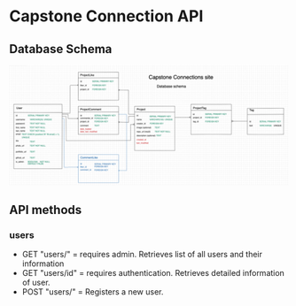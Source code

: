 # Capstone Connection API

## Database Schema

![Database Schema](./static/database-schema.png)

## API methods

### users
* GET "users/" = requires admin. Retrieves list of all users and their information
* GET "users/id" = requires authentication. Retrieves detailed information of user. 
* POST "users/" = Registers a new user. 
